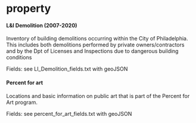 # property

#### L&I Demolition (2007-2020)
Inventory of building demolitions occurring within the City of Philadelphia. This includes both demolitions performed by private owners/contractors and by the Dpt of Licenses and Inspections due to dangerous building conditions

Fields: see LI_Demolition_fields.txt
with geoJSON

#### Percent for art
Locations and basic information on public art that is part of the Percent for Art program.

Fields: see percent_for_art_fields.txt
with geoJSON